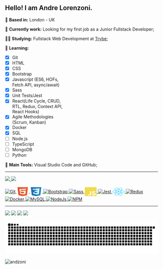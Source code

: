 ## Hello! I am Andre Lorenzoni. 

📍 **Based in:** London - UK

🔭 **Currently work:** Looking for my first job as a Junior Fullstack Developer;

:man_student: **Studying:** Fullstack Web Development at [Trybe](https://portal.cin.ufpe.br/);

<img align="right" alt="andzoni" height="300" width="300" style="border-radius:50%" src="https://media.giphy.com/media/s7C4RMw1rT91hJrngW/giphy.gif">

🌱 **Learning:**
- [x] Git
- [x] HTML
- [x] CSS
- [x] Bootstrap
- [x] Javascript (ES6, HOFs, Fetch API, async/await)
- [x] Sass
- [x] Unit Tests/Jest
- [x] React(Life Cycle, CRUD, RTL, Redux, Context API, React Hooks)
- [x] Agile Methodologies (Scrum, Kanban)
- [x] Docker
- [x] SQL
- [ ] Node.js
- [ ] TypeScript
- [ ] MongoDB
- [ ] Python
  
:school_satchel: **Main Tools:** Visual Studio Code and GitHub;

---

<div>
  <a href="https://github.com/andzoni">
  <img height="160em" src="https://github-readme-stats.vercel.app/api?username=andzoni&show_icons=true&theme=nightowl&include_all_commits=true&count_private=true"/>
  <img height="160em" src="https://github-readme-stats.vercel.app/api/top-langs/?username=andzoni&layout=compact&langs_count=7&theme=nightowl"/>
</div>
<div style="display: inline_block"><br>
  <img align="center" alt="Git" height="30" width="40" src="https://cdn.jsdelivr.net/gh/devicons/devicon/icons/git/git-plain.svg">
  <img align="center" alt="HTML" height="30" width="40" src="https://raw.githubusercontent.com/devicons/devicon/master/icons/html5/html5-original.svg">
  <img align="center" alt="CSS" height="30" width="40" src="https://raw.githubusercontent.com/devicons/devicon/master/icons/css3/css3-original.svg">
  <img align="center" alt="Bootstrap" height="30" width="40" src="https://cdn.jsdelivr.net/gh/devicons/devicon/icons/bootstrap/bootstrap-original.svg">
  <img align="center" alt="Sass" height="30" width="40" src="https://cdn.jsdelivr.net/gh/devicons/devicon/icons/sass/sass-original.svg">
  <img align="center" alt="Js" height="30" width="40" src="https://raw.githubusercontent.com/devicons/devicon/master/icons/javascript/javascript-plain.svg">
    <img align="center" alt="Jest" height="30" width="40" src="https://cdn.jsdelivr.net/gh/devicons/devicon/icons/jest/jest-plain.svg">
  <img align="center" alt="React" height="30" width="40" src="https://raw.githubusercontent.com/devicons/devicon/master/icons/react/react-original.svg">
  <img align="center" alt="Redux" height="30" width="40" src="https://cdn.jsdelivr.net/gh/devicons/devicon/icons/redux/redux-original.svg">
  <img align="center" alt="Docker" height="30" width="40" src="https://cdn.jsdelivr.net/gh/devicons/devicon/icons/docker/docker-plain.svg">
    <img align="center" alt="MySQL" height="30" width="40" src="https://cdn.jsdelivr.net/gh/devicons/devicon/icons/mysql/mysql-original.svg">
  <img align="center" alt="NodeJs" height="30" width="40" src="https://cdn.jsdelivr.net/gh/devicons/devicon/icons/nodejs/nodejs-plain.svg">
    <img align="center" alt="NPM" height="30" width="40" src="https://cdn.jsdelivr.net/gh/devicons/devicon/icons/npm/npm-original-wordmark.svg">
</div> 
 
---
 
<div> 
  <a href="https://instagram.com/lorenzoniandre" target="_blank"><img src="https://img.shields.io/badge/-Instagram-%23E4405F?style=for-the-badge&logo=instagram&logoColor=white" target="_blank"></a>
 <a href="https://discordapp.com/users/430826028433408020/" target="_blank"><img src="https://img.shields.io/badge/Discord-7289DA?style=for-the-badge&logo=discord&logoColor=white" target="_blank"></a> 
  <a href = "mailto:andzonidev@gmail.com"><img src="https://img.shields.io/badge/-Gmail-%23333?style=for-the-badge&logo=gmail&logoColor=white" target="_blank"></a>
  <a href="https://www.linkedin.com/in/andzoni/" target="_blank"><img src="https://img.shields.io/badge/-LinkedIn-%230077B5?style=for-the-badge&logo=linkedin&logoColor=white" target="_blank"></a> 
 
  ![Snake animation](https://github.com/andzoni/andzoni/blob/output/github-contribution-grid-snake.svg)
 
</div>
 
 <img src="https://komarev.com/ghpvc/?username=andzoni&color=green" alt="andzoni" /> 

